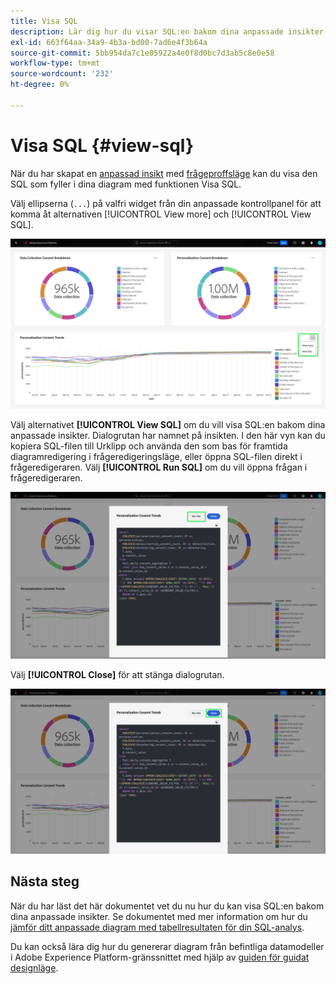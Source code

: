 ```yaml
---
title: Visa SQL
description: Lär dig hur du visar SQL:en bakom dina anpassade insikter.
exl-id: 663f64aa-34a9-4b3a-bd00-7ad6e4f3b64a
source-git-commit: 5bb954da7c1e05922a4e0f8d0bc7d3ab5c8e0e58
workflow-type: tm+mt
source-wordcount: '232'
ht-degree: 0%

---
```


# Visa SQL {#view-sql}

När du har skapat en [anpassad insikt](./overview.md) med [frågeproffsläge](./query-pro-mode.md) kan du visa den SQL som fyller i dina diagram med funktionen Visa SQL.

Välj ellipserna (`...`) på valfri widget från din anpassade kontrollpanel för att komma åt alternativen [!UICONTROL View more] och [!UICONTROL View SQL].

![En anpassad instrumentpanel med en insiktslistruta med ellipser och alternativen Visa mer och Visa SQL markerade.](../../images/customizable-insights/ellipses-dropdown.png)

Välj alternativet **[!UICONTROL View SQL]** om du vill visa SQL:en bakom dina anpassade insikter. Dialogrutan har namnet på insikten. I den här vyn kan du kopiera SQL-filen till Urklipp och använda den som bas för framtida diagramredigering i frågeredigeringsläge, eller öppna SQL-filen direkt i frågeredigeraren. Välj **[!UICONTROL Run SQL]** om du vill öppna frågan i frågeredigeraren.

![En dialogruta som visar SQL för en insikt med alternativet SQL och Kör SQL markerat.](../../images/customizable-insights/view-sql.png)

Välj **[!UICONTROL Close]** för att stänga dialogrutan.

![En dialogruta som visar SQL för en insikt med alternativet Stäng markerat.](../../images/customizable-insights/close-sql-dialog.png)

## Nästa steg

När du har läst det här dokumentet vet du nu hur du kan visa SQL:en bakom dina anpassade insikter. Se dokumentet med mer information om hur du [jämför ditt anpassade diagram med tabellresultaten för din SQL-analys](./view-more.md).

Du kan också lära dig hur du genererar diagram från befintliga datamodeller i Adobe Experience Platform-gränssnittet med hjälp av [guiden för guidat designläge](../../user-defined-dashboards.md).
